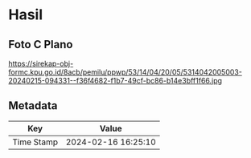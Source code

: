 # Hasil

## Foto C Plano

https://sirekap-obj-formc.kpu.go.id/8acb/pemilu/ppwp/53/14/04/20/05/5314042005003-20240215-094331--f36f4682-f1b7-49cf-bc86-b14e3bff1f66.jpg


## Metadata

| Key        | Value               |
| ---------- | ------------------- |
| Time Stamp | 2024-02-16 16:25:10 |



